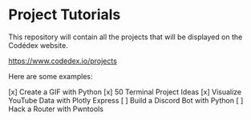 # Project Tutorials

This repository will contain all the projects that will be displayed on the Codédex website.

https://www.codedex.io/projects

Here are some examples:

[x] Create a GIF with Python
[x] 50 Terminal Project Ideas
[x] Visualize YouTube Data with Plotly Express
[ ] Build a Discord Bot with Python
[ ] Hack a Router with Pwntools
